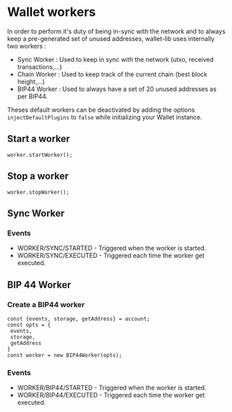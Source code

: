 # Wallet workers

In order to perform it's duty of being in-sync with the network and to always keep a pre-generated set of unused addresses, wallet-lib uses internally two workers :

- Sync Worker : Used to keep in sync with the network (utxo, received transactions,...)
- Chain Worker : Used to keep track of the current chain (best block height,...)
- BIP44 Worker : Used to always have a set of 20 unused addresses as per BIP44.

Theses default workers can be deactivated by adding the options `injectDefaultPlugins` to `false` while initializing your Wallet instance.

## Start a worker

```
worker.startWorker();
```

## Stop a worker

```
worker.stopWorker();
```

## Sync Worker

### Events

- WORKER/SYNC/STARTED - Triggered when the worker is started.
- WORKER/SYNC/EXECUTED - Triggered each time the worker get executed.

## BIP 44 Worker

### Create a BIP44 worker

```
const {events, storage, getAddress} = account;
const opts = {
 events,
 storage,
 getAddress
}
const worker = new BIP44Worker(opts);
```

### Events

- WORKER/BIP44/STARTED - Triggered when the worker is started.
- WORKER/BIP44/EXECUTED - Triggered each time the worker get executed.

